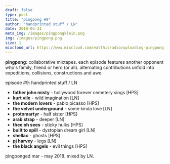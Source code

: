 ```yaml
---
draft: false
type: post
title: "pingpong #9"
author: "handprinted stuff / LN"
date: 2018-05-31
meta_img: /images/pingpongklein.png
img: /images/pingpong.png
size: 1
mixcloud_url: https://www.mixcloud.com/eatthisradio/uploading-pingpong-9-handprinted-stuff-ln/ 
---
```


**pingpong:** collaborative mixtapes. 
each episode features another opponent who's family, friend or hero (or all). alternating contributions unfold into expeditions, collisions, constructions and awe.

episode #9: handprinted stuff / LN

- **father john misty** - hollywood forever cemetery sings [HPS]
- **kurt vile** - wild imagination [LN]
- **the modern lovers** - pablo picasso [HPS]
- **the velvet underground** - some kinda love [LN]
- **protomartyr** - half sister [HPS]
- **arab strap** - deeper [LN]
- **thee oh sees** - sticky hulks [HPS]
- **built to spill** - dystopian dream girl [LN]
- **shellac** - ghosts [HPS]
- **pj harvey** - legs [LN]
- **the black angels** - evil things [HPS]

pingponged mar - may 2018. 
mixed by LN.